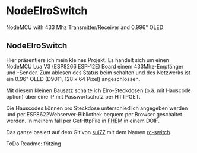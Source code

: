# NodeElroSwitch
NodeMCU with 433 Mhz Transmitter/Receiver and 0.996" OLED


NodeElroSwitch
----------

Hier präsentiere ich mein kleines Projekt.
Es handelt sich um einen NodeMCU Lua V3 (ESP8266 ESP-12E) Board einem 433Mhz-Empfänger und -Sender. Zum ablesen des Status beim schalten und des Netzwerks ist ein 0.96" OLED (D9011, 128 x 64 Pixel) angeschlossen.

Mit diesem kleinen Bausatz schalte ich Elro-Steckdosen (o.ä. mit Hauscode option) über eine IP mit Passwortschutz per HTTPGET.

Die Hauscodes können pro Steckdose unterschiedlich angegeben werden und per ESP8622Webserver-Bibliothek bequem per Browser geschaltet werden. In meinem fall per GetHttpFile in [FHEM](https://fhem.de/) in einem DOIF.

Das ganze basiert auf dem Git von [sui77](https://github.com/sui77) mit dem Namen [rc-switch](https://github.com/sui77/rc-switch).

ToDo Readme:
fritzing





